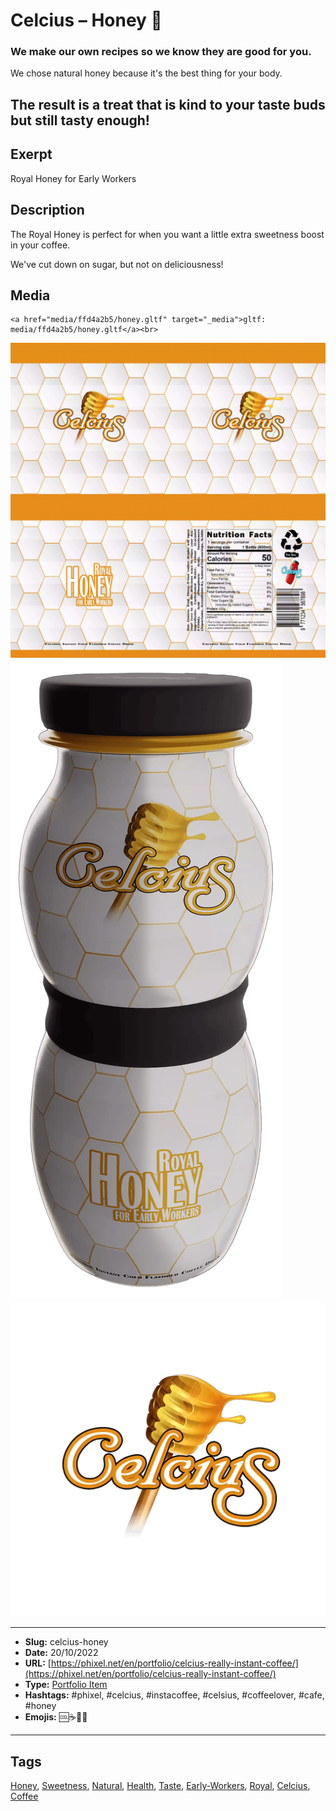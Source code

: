 # Celcius – Honey 🍯
### We make our own recipes so we know they are good for you.

We chose natural honey because it's the best thing for your body.

The result is a treat that is kind to your taste buds but still tasty enough!
------------
## Exerpt
Royal Honey for Early Workers
## Description
The Royal Honey is perfect for when you want a little extra sweetness boost in your coffee.

We've cut down on sugar, but not on deliciousness!
## Media
	<a href="media/ffd4a2b5/honey.gltf" target="_media">gltf: media/ffd4a2b5/honey.gltf</a><br>
<img src="media/c82be806/honey.jpg" loading="lazy"><br>
<img src="media/970d2278/honey.png" loading="lazy"><br>
<img src="media/17e567c5/honey.png" loading="lazy"><br>

------------
- **Slug:** celcius-honey
- **Date:** 20/10/2022
- **URL:** [https://phixel.net/en/portfolio/celcius-really-instant-coffee/](https://phixel.net/en/portfolio/celcius-really-instant-coffee/)
- **Type:** [Portfolio Item](#portfolio-item)
- **Hashtags:** #phixel, #celcius, #instacoffee, #celsius, #coffeelover, #cafe, #honey
- **Emojis:** 🆒☕🍯🥤

------------
## Tags
[Honey](#honey), [Sweetness](#sweetness), [Natural](#natural), [Health](#health), [Taste](#taste), [Early-Workers](#early-workers), [Royal](#royal), [Celcius](#celcius), [Coffee](#coffee)
